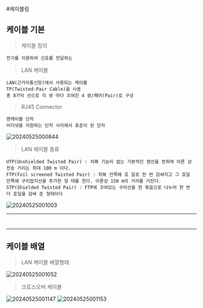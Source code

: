 #케이블링

케이블 기본
---

> 케이블 정의<br>
```
전기를 이용하여 신호를 전달하는 
```
> LAN 케이블<br>
```
LAN(근거리통신망)에서 사용되는 케이블
TP(Twisted-Pair Cable)을 사용
총 8가닥 선으로 각 쌍 마다 꼬여진 4 쌍/페어(Pair)로 구성
```
> RJ45 Connector<br>
```
랜케이블 단자
이더넷을 지원하는 단자 사이에서 표준이 된 단자
```
![20240525000844](https://github.com/MY-ALL-LECTURE/CCNA/assets/84259104/7fb465f0-1a37-45ad-bd4c-bbcc5a15cc5b)

> LAN 케이블 종류<br>
```
UTP(Unshielded Twisted Pair) : 차폐 기능이 없는 기본적인 랜선을 뜻하며 이론 상 전송 거리는 최대 100 m 이다.
FTP(Foil screened Twisted Pair) : 피복 안쪽에 호 일로 한 번 감싸지고 그 호일 안쪽에 구리접지선을 추가한 형 태를 한다. 이론상 150 m의 거리를 가진다.
STP(Shielded Twisted Pair) : FTP에 꼬여있는 구리선을 한 묶음으로 나누어 한 번 더 호일을 감싸 준 형태이다
```
![20240525001003](https://github.com/MY-ALL-LECTURE/CCNA/assets/84259104/8c847664-206b-4508-883b-40ba40a90df1)


---
#
---

케이블 배열
---

>LAN 케이블 배열형태<br>

![20240525001052](https://github.com/MY-ALL-LECTURE/CCNA/assets/84259104/d7068035-a978-4ded-8fb2-95d3dd6eafa8)

>크로스오버 케이블<br>

![20240525001147](https://github.com/MY-ALL-LECTURE/CCNA/assets/84259104/8fb99a90-6ba5-4d59-b9be-6da380da0af7)
![20240525001153](https://github.com/MY-ALL-LECTURE/CCNA/assets/84259104/ad8bc816-da97-4aac-931b-8f97375d2533)






